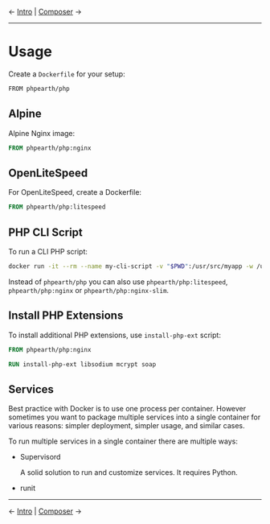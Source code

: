 &larr; [Intro](README.md) | [Composer](composer.md) &rarr;

---

# Usage

Create a `Dockerfile` for your setup:

```bash
FROM phpearth/php
```

## Alpine

Alpine Nginx image:

```Dockerfile
FROM phpearth/php:nginx
```

## OpenLiteSpeed

For OpenLiteSpeed, create a Dockerfile:

```Dockerfile
FROM phpearth/php:litespeed
```

## PHP CLI Script

To run a CLI PHP script:

```bash
docker run -it --rm --name my-cli-script -v "$PWD":/usr/src/myapp -w /usr/src/myapp phpearth/php php script.php
```

Instead of `phpearth/php` you can also use `phpearth/php:litespeed`, `phpearth/php:nginx` or
`phpearth/php:nginx-slim`.

## Install PHP Extensions

To install additional PHP extensions, use `install-php-ext` script:

```Dockerfile
FROM phpearth/php:nginx

RUN install-php-ext libsodium mcrypt soap
```

## Services

Best practice with Docker is to use one process per container. However sometimes
you want to package multiple services into a single container for various reasons:
simpler deployment, simpler usage, and similar cases.

To run multiple services in a single container there are multiple ways:

* Supervisord

  A solid solution to run and customize services. It requires Python.

* runit

---

&larr; [Intro](README.md) | [Composer](composer.md) &rarr;
